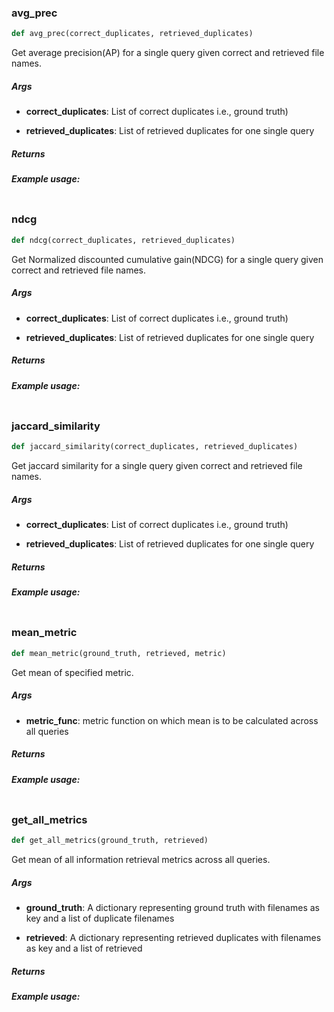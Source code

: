 ### avg\_prec
```python
def avg_prec(correct_duplicates, retrieved_duplicates)
```
Get average precision(AP) for a single query given correct and retrieved file names.


##### Args
* **correct_duplicates**: List of correct duplicates i.e., ground truth)

* **retrieved_duplicates**: List of retrieved duplicates for one single query

##### Returns
##### Example usage:
```python
```

### ndcg
```python
def ndcg(correct_duplicates, retrieved_duplicates)
```
Get Normalized discounted cumulative gain(NDCG) for a single query given correct and retrieved file names.


##### Args
* **correct_duplicates**: List of correct duplicates i.e., ground truth)

* **retrieved_duplicates**: List of retrieved duplicates for one single query

##### Returns
##### Example usage:
```python
```

### jaccard\_similarity
```python
def jaccard_similarity(correct_duplicates, retrieved_duplicates)
```
Get jaccard similarity for a single query given correct and retrieved file names.


##### Args
* **correct_duplicates**: List of correct duplicates i.e., ground truth)

* **retrieved_duplicates**: List of retrieved duplicates for one single query

##### Returns
##### Example usage:
```python
```

### mean\_metric
```python
def mean_metric(ground_truth, retrieved, metric)
```
Get mean of specified metric.


##### Args
* **metric_func**: metric function on which mean is to be calculated across all queries

##### Returns
##### Example usage:
```python
```

### get\_all\_metrics
```python
def get_all_metrics(ground_truth, retrieved)
```
Get mean of all information retrieval metrics across all queries.


##### Args
* **ground_truth**: A dictionary representing ground truth with filenames as key and a list of duplicate filenames

* **retrieved**: A dictionary representing retrieved duplicates with filenames as key and a list of retrieved

##### Returns
##### Example usage:
```python
```

